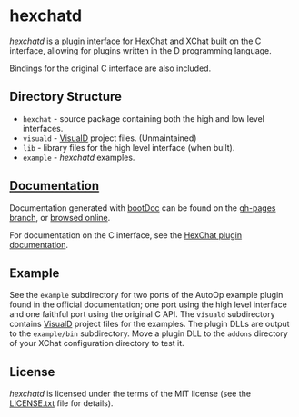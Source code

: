 # hexchatd
*hexchatd* is a plugin interface for HexChat and XChat built on the C interface,
allowing for plugins written in the D programming language.

Bindings for the original C interface are also included.

## Directory Structure

 * `hexchat` - source package containing both the high and low level interfaces.
 * `visuald` - [VisualD](http://www.dsource.org/projects/visuald) project files. (Unmaintained)
 * `lib` - library files for the high level interface (when built).
 * `example` - *hexchatd* examples.

## [Documentation](https://jakobovrum.github.io/hexchatd/hexchat.plugin.html)
Documentation generated with [bootDoc](https://github.com/JakobOvrum/bootDoc) can be found
on the [gh-pages branch](https://github.com/JakobOvrum/hexchatd/tree/gh-pages), or [browsed 
online](https://jakobovrum.github.io/hexchatd/hexchat.plugin.html).

For documentation on the C interface, see the
[HexChat plugin documentation](https://github.com/hexchat/hexchat/wiki/Plugins).

## Example
See the `example` subdirectory for two ports of the AutoOp example plugin found
in the official documentation; one port using the high level interface and one faithful port using the original C API.
The `visuald` subdirectory contains [VisualD](http://www.dsource.org/projects/visuald)
project files for the examples. The plugin DLLs are output to the `example/bin` subdirectory.
Move a plugin DLL to the `addons` directory of your XChat configuration directory to test it.

## License
*hexchatd* is licensed under the terms of the MIT license (see the [LICENSE.txt](https://github.com/JakobOvrum/xchatd/blob/master/LICENSE.txt) file for details).

